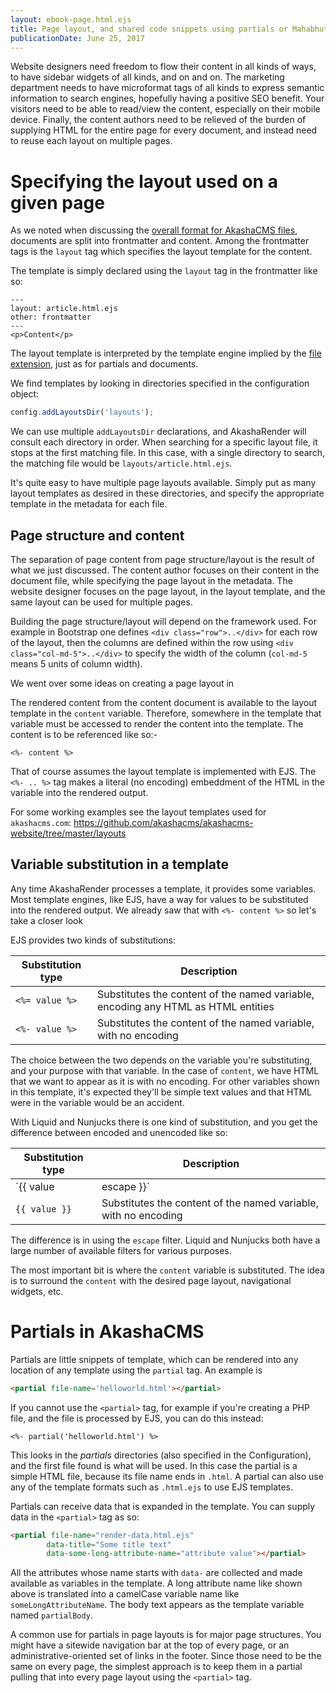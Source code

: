 ```yaml
---
layout: ebook-page.html.ejs
title: Page layout, and shared code snippets using partials or Mahabhuta custom tags
publicationDate: June 25, 2017
---
```



Website designers need freedom to flow their content in all kinds of ways, to have sidebar widgets of all kinds, and on and on.  The marketing department needs to have microformat tags of all kinds to express semantic information to search engines, hopefully having a positive SEO benefit.  Your visitors need to be able to read/view the content, especially on their mobile device.  Finally, the content authors need to be relieved of the burden of supplying HTML for the entire page for every document, and instead need to reuse each layout on multiple pages.

# Specifying the layout used on a given page

As we noted when discussing the [overall format for AkashaCMS files](/akasharender/3-create-content.html), documents are split into frontmatter and content.  Among the frontmatter tags is the `layout` tag which specifies the layout template for the content.

The template is simply declared using the `layout` tag in the frontmatter like so:

```
---
layout: article.html.ejs
other: frontmatter
---
<p>Content</p>
```

The layout template is interpreted by the template engine implied by the [file extension](/akasharender/3-create-content.html), just as for partials and documents.

We find templates by looking in directories specified in the configuration object:

```js
config.addLayoutsDir('layouts');
```

We can use multiple `addLayoutsDir` declarations, and AkashaRender will consult each directory in order.  When searching for a specific layout file, it stops at the first matching file.   In this case, with a single directory to search, the matching file would be `layouts/article.html.ejs`.

It's quite easy to have multiple page layouts available.  Simply put as many layout templates as desired in these directories, and specify the appropriate template in the metadata for each file.

## Page structure and content

The separation of page content from page structure/layout is the result of what we just discussed.  The content author focuses on their content in the document file, while specifying the page layout in the metadata.  The website designer focuses on the page layout, in the layout template, and the same layout can be used for multiple pages.

Building the page structure/layout will depend on the framework used.  For example in Bootstrap one defines `<div class="row">..</div>` for each row of the layout, then the columns are defined within the row using `<div class="col-md-5">..</div>` to specify the width of the column (`col-md-5` means 5 units of column width).

We went over some ideas on creating a page layout in [](theming.html)

The rendered content from the content document is available to the layout template in the `content` variable.  Therefore, somewhere in the template that variable must be accessed to render the content into the template.  The content is to be referenced like so:-

```
<%- content %>
```

That of course assumes the layout template is implemented with EJS.  The `<%- .. %>` tag makes a literal (no encoding) embeddment of the HTML in the variable into the rendered output.

For some working examples see the layout templates used for `akashacms.com`: https://github.com/akashacms/akashacms-website/tree/master/layouts

## Variable substitution in a template

Any time AkashaRender processes a template, it provides some variables.  Most template engines, like EJS, have a way for values to be substituted into the rendered output.  We already saw that with `<%- content %>` so let's take a closer look

EJS provides two kinds of substitutions:

Substitution type | Description
------------------|--------------
`<%= value %>` | Substitutes the content of the named variable, encoding any HTML as HTML entities
`<%- value %>` | Substitutes the content of the named variable, with no encoding

The choice between the two depends on the variable you're substituting, and your purpose with that variable.  In the case of `content`, we have HTML that we want to appear as it is with no encoding.  For other variables shown in this template, it's expected they'll be simple text values and that HTML were in the variable would be an accident.

With Liquid and Nunjucks there is one kind of substitution, and you get the difference between encoded and unencoded like so:

Substitution type | Description
------------------|------------------
`{{ value | escape }}` | Substitutes the content of the named variable, encoding any HTML as HTML entities
`{{ value }}` | Substitutes the content of the named variable, with no encoding

The difference is in using the `escape` filter.  Liquid and Nunjucks both have a large number of available filters for various purposes.

The most important bit is where the `content` variable is substituted.  The idea is to surround the `content` with the desired page layout, navigational widgets, etc.

# Partials in AkashaCMS

Partials are little snippets of template, which can be rendered into any location of any template using the `partial` tag.  An example is

```html
<partial file-name='helloworld.html'></partial>
```

If you cannot use the `<partial>` tag, for example if you're creating a PHP file, and the file is processed by EJS, you can do this instead:

```
<%- partial('helloworld.html') %>
```

This looks in the _partials_ directories (also specified in the Configuration), and the first file found is what will be used.  In this case the partial is a simple HTML file, because its file name ends in `.html`.  A partial can also use any of the template formats such as `.html.ejs` to use EJS templates.

Partials can receive data that is expanded in the template.  You can supply data in the `<partial>` tag as so:

```html
<partial file-name="render-data.html.ejs"
        data-title="Some title text"
        data-some-long-attribute-name="attribute value"></partial>
```

All the attributes whose name starts with `data-` are collected and made available as variables in the template.  A long attribute name like shown above is translated into a camelCase variable name like `someLongAttributeName`.  The body text appears as the template variable named `partialBody`.  

A common use for partials in page layouts is for major page structures.  You might have a sitewide navigation bar at the top of every page, or an administrative-oriented set of links in the footer.  Since those need to be the same on every page, the simplest approach is to keep them in a partial pulling that into every page layout using the `<partial>` tag.
